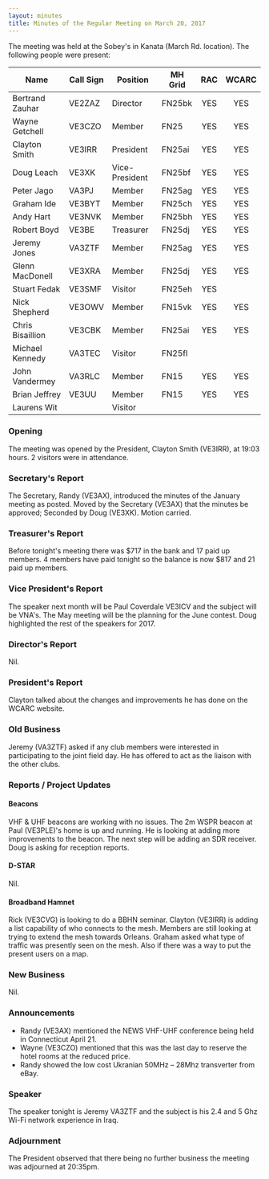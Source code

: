 ```yaml
---
layout: minutes
title: Minutes of the Regular Meeting on March 20, 2017
---
```


The meeting was held at the Sobey's in Kanata (March Rd. location).
The following people were present:

| Name             | Call Sign | Position       | MH Grid | RAC | WCARC |
|------------------|-----------|----------------|---------|:---:|:-----:|
| Bertrand Zauhar  | VE2ZAZ    | Director       | FN25bk  | YES |  YES  |
| Wayne Getchell   | VE3CZO    | Member         | FN25    | YES |  YES  |
| Clayton Smith    | VE3IRR    | President      | FN25ai  | YES |  YES  |
| Doug Leach       | VE3XK     | Vice-President | FN25bf  | YES |  YES  |
| Peter Jago       | VA3PJ     | Member         | FN25ag  | YES |  YES  |
| Graham Ide       | VE3BYT    | Member         | FN25ch  | YES |  YES  |
| Andy Hart        | VE3NVK    | Member         | FN25bh  | YES |  YES  |
| Robert Boyd      | VE3BE     | Treasurer      | FN25dj  | YES |  YES  |
| Jeremy Jones     | VA3ZTF    | Member         | FN25ag  | YES |  YES  |
| Glenn MacDonell  | VE3XRA    | Member         | FN25dj  | YES |  YES  |
| Stuart Fedak     | VE3SMF    | Visitor        | FN25eh  | YES |       |
| Nick Shepherd    | VE3OWV    | Member         | FN15vk  | YES |  YES  |
| Chris Bisaillion | VE3CBK    | Member         | FN25ai  | YES |  YES  |
| Michael Kennedy  | VA3TEC    | Visitor        | FN25fl  |     |       |
| John Vandermey   | VA3RLC    | Member         | FN15    | YES |  YES  |
| Brian Jeffrey    | VE3UU     | Member         | FN15    | YES |  YES  |
| Laurens Wit      |           | Visitor        |         |     |       |

### Opening

The meeting was opened by the President, Clayton Smith (VE3IRR), at 19:03 hours.
2 visitors were in attendance.

### Secretary's Report

The Secretary, Randy (VE3AX), introduced the minutes of the January meeting as posted.
Moved by the Secretary (VE3AX) that the minutes be approved; Seconded by Doug (VE3XK).
Motion carried.

### Treasurer's Report

Before tonight's meeting there was $717 in the bank and 17 paid up members.
4 members have paid tonight so the balance is now $817 and 21 paid up members.

### Vice President's Report

The speaker next month will be Paul Coverdale VE3ICV and the subject will be VNA's.
The May meeting will be the planning for the June contest.
Doug highlighted the rest of the speakers for 2017.

### Director's Report

Nil.

### President's Report

Clayton talked about the changes and improvements he has done on the WCARC website.

### Old Business

Jeremy (VA3ZTF) asked if any club members were interested in participating to the
joint field day. He has offered to act as the liaison with the other clubs.

### Reports / Project Updates

#### Beacons

VHF & UHF beacons are working with no issues.
The 2m WSPR beacon at Paul (VE3PLE)'s home is up and running.
He is looking at adding more improvements to the beacon.
The next step will be adding an SDR receiver.
Doug is asking for reception reports.

#### D-STAR

Nil.

#### Broadband Hamnet

Rick (VE3CVG) is looking to do a BBHN seminar.
Clayton (VE3IRR) is adding a list capability of who connects to the mesh.
Members are still looking at trying to extend the mesh towards Orleans.
Graham asked what type of traffic was presently seen on the mesh.
Also if there was a way to put the present users on a map.

### New Business

Nil.

### Announcements

* Randy (VE3AX) mentioned the NEWS VHF-UHF conference being held in Connecticut April 21.
* Wayne (VE3CZO) mentioned that this was the last day to reserve the hotel rooms at the reduced price.
* Randy showed the low cost Ukranian 50MHz – 28Mhz transverter from eBay.

### Speaker

The speaker tonight is Jeremy VA3ZTF and the subject is his 2.4 and 5 Ghz Wi-Fi
network experience in Iraq.

### Adjournment

The President observed that there being no further business the meeting was
adjourned at 20:35pm.
